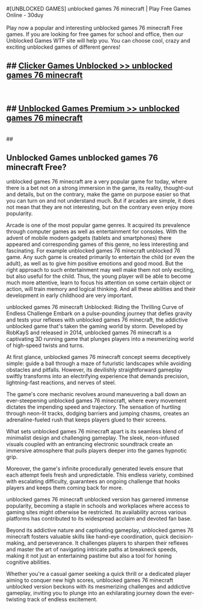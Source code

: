 #[UNBLOCKED GAMES] unblocked games 76 minecraft | Play Free Games Online - 30duy <br>
<br>
Play now a popular and interesting unblocked games 76 minecraft Free games. If you are looking for free games for school and office, then our Unblocked Games WTF site will help you. You can choose cool, crazy and exciting unblocked games of different genres!


## ##  [Clicker Games Unblocked >> unblocked games 76 minecraft](http://freeplayer.one?title=unblocked_games_76_minecraft&ref=22)
  <br>

##  ## [Unblocked Games Premium >> unblocked games 76 minecraft](http://freeplayer.one?title=unblocked_games_76_minecraft&ref=22)
  <br>
  ##



## Unblocked Games unblocked games 76 minecraft Free?

unblocked games 76 minecraft are a very popular game for today, where there is a bet not on a strong immersion in the game, its reality, thought-out and details, but on the contrary, make the game on purpose easier so that you can turn on and not understand much. But if arcades are simple, it does not mean that they are not interesting, but on the contrary even enjoy more popularity.

Arcade is one of the most popular game genres. It acquired its prevalence through computer games as well as entertainment for consoles. With the advent of mobile modern gadgets (tablets and smartphones) there appeared and corresponding games of this genre, no less interesting and fascinating. For example unblocked games 76 minecraft unblocked 76 game. Any such game is created primarily to entertain the child (or even the adult), as well as to give him positive emotions and good mood. But the right approach to such entertainment may well make them not only exciting, but also useful for the child. Thus, the young player will be able to become much more attentive, learn to focus his attention on some certain object or action, will train memory and logical thinking. And all these abilities and their development in early childhood are very important.

unblocked games 76 minecraft Unblocked: Riding the Thrilling Curve of Endless Challenge
Embark on a pulse-pounding journey that defies gravity and tests your reflexes with unblocked games 76 minecraft, the addictive unblocked game that's taken the gaming world by storm. Developed by RobKayS and released in 2014, unblocked games 76 minecraft is a captivating 3D running game that plunges players into a mesmerizing world of high-speed twists and turns.

At first glance, unblocked games 76 minecraft concept seems deceptively simple: guide a ball through a maze of futuristic landscapes while avoiding obstacles and pitfalls. However, its devilishly straightforward gameplay swiftly transforms into an electrifying experience that demands precision, lightning-fast reactions, and nerves of steel.

The game's core mechanic revolves around maneuvering a ball down an ever-steepening unblocked games 76 minecraft, where every movement dictates the impending speed and trajectory. The sensation of hurtling through neon-lit tracks, dodging barriers and jumping chasms, creates an adrenaline-fueled rush that keeps players glued to their screens.

What sets unblocked games 76 minecraft apart is its seamless blend of minimalist design and challenging gameplay. The sleek, neon-infused visuals coupled with an entrancing electronic soundtrack create an immersive atmosphere that pulls players deeper into the games hypnotic grip.

Moreover, the game's infinite procedurally generated levels ensure that each attempt feels fresh and unpredictable. This endless variety, combined with escalating difficulty, guarantees an ongoing challenge that hooks players and keeps them coming back for more.

unblocked games 76 minecraft unblocked version has garnered immense popularity, becoming a staple in schools and workplaces where access to gaming sites might otherwise be restricted. Its availability across various platforms has contributed to its widespread acclaim and devoted fan base.

Beyond its addictive nature and captivating gameplay, unblocked games 76 minecraft fosters valuable skills like hand-eye coordination, quick decision-making, and perseverance. It challenges players to sharpen their reflexes and master the art of navigating intricate paths at breakneck speeds, making it not just an entertaining pastime but also a tool for honing cognitive abilities.

Whether you're a casual gamer seeking a quick thrill or a dedicated player aiming to conquer new high scores, unblocked games 76 minecraft unblocked version beckons with its mesmerizing challenges and addictive gameplay, inviting you to plunge into an exhilarating journey down the ever-twisting track of endless excitement.